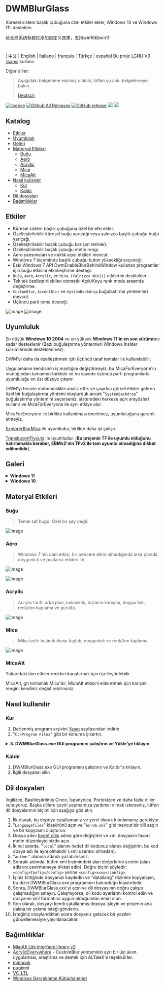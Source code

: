 # DWMBlurGlass
Küresel sistem başlık çubuğuna özel etkiler ekler, Windows 10 ve Windows 11'i destekler.

给全局系统标题栏添加自定义效果，支持win10和win11
#
| [中文](/README_ZH.md) | [English](/README.md) | [italiano](/README_IT.md) | [français](/README_FR.md) | [Türkçe](/README_TR.md) | [español](/README_ES.md)
Bu proje [LGNU V3 lisansı](/COPYING.LESSER) kullanır.

Diğer diller:
> Aşağıdaki belgeleme eskimiş olabilir, lütfen şu anki belgelemeye bakın.
>
> [Deutsch](/README_DE.md)


[![license](https://img.shields.io/github/license/Maplespe/DWMBlurGlass.svg)](https://www.gnu.org/licenses/lgpl-3.0.en.html)
[![Github All Releases](https://img.shields.io/github/downloads/Maplespe/DWMBlurGlass/total.svg)](https://github.com/Maplespe/DWMBlurGlass/releases)
[![GitHub release](https://img.shields.io/github/release/Maplespe/DWMBlurGlass.svg)](https://github.com/Maplespe/DWMBlurGlass/releases/latest)
<img src="https://img.shields.io/badge/language-c++-F34B7D.svg"/>
<img src="https://img.shields.io/github/last-commit/Maplespe/DWMBlurGlass.svg"/>  

## Katalog
- [Etkiler](#Etkiler)
- [Uyumluluk](#Uyumluluk)
- [Geleri](#Geleri)
- [Materyal Etkileri](#Materyal-Etkileri)
  - [Buğu](#Buğu)
  - [Aero](#Aero)
  - [Acrylic](#Acrylic)
  - [Mica](#Mica)
  - [MicaAlt](#MicaAlt)
- [Nasıl kullanılır](#Nasıl-kullanılır)
  - [Kur](#Kur)
  - [Kaldır](#Kaldır)
- [Dil dosyaları](#Dil-dosyaları)
- [Bağımlılıklar](#Bağımlılıklar)

## Etkiler
* Küresel sistem başlık çubuğuna özel bir etki ekler.
* Özelleştirilebilir küresel buğu yarıçağı veya yalnızca başlık çubuğu buğu yarıçağı.
* Özelleştirilebilir başlık çubuğu karışım renkleri.
* Özelleştirilebilir başlık çubuğu metin rengi.
* Aero yansımaları ve ıraklık açısı etkileri mevcut.
* Windows 7 biçeminde başlık çubuğu buton yüksekliği seçeneği.
* Eski Windows 7 API DwmEnableBlurBehindWindow kullanan programlar için buğu etkisini etkinleştirme desteği.
* `Buğu`, `Aero`, `Acrylic`, ve `Mica (Yalnızca Win11)` etkilerini desktekler.
* Tek tek özelleştirilebilen otomatki Açık/Koyu renk modu arasında değiştirme.
* `CustomBlur`, `AccentBlur` ve `SystemBackdrop` buğulaştırma yöntemleri mevcut.
* Üçüncü parti tema desteği.

![image](/Screenshot/001701.png)
![image](/Screenshot/10307.png)

## Uyumluluk
En düşük **Windows 10 2004** ve en yüksek **Windows 11'in en son sürümü**ne kadar desteklenir (Bazı buğulaştırma yöntemleri Windows Insider sürümlerinde desteklenmez).

DWM'yi daha da özelleştirmek için üçüncü taraf temalar ile kullanılabilir.

Uygulamanın kendisinin iş mantığını değiştirmeyiz, bu MicaForEveryone'ın mantığından tamamen farklıdır ve bu sayede üçüncü parti programlarla uyumluluğu en üst düzeye çıkarır.

DWM'yi tersine mühendislikle analiz ettik ve şaşırtıcı görsel etkiler getiren özel bir buğulaştırma yöntemi oluşturduk ancak "`SystemBackdrop`" buğulaştırma yöntemini seçerseniz, sistemdeki herkese açık arayüzleri kullanır ve MicaForEveryone ile aynı etkiye olur.

MicaForEveryone ile birlikte kullanılması önerilmez, uyumluluğunu garanti etmeyiz.

[ExplorerBlurMica](https://github.com/Maplespe/ExplorerBlurMica) ile uyumludur, birlikte daha iyi çalışır.

[TranslucentFlyouts](https://github.com/ALTaleX531/TranslucentFlyouts) ile uyumludur. (**Bu projenin TF ile uyumlu olduğunu hatırlamakla beraber, EBMv2'nin TFv2 ile tam uyumlu olmadığına dikkat edilmelidir**).

## Galeri
<details><summary><b>Windows 11</b></summary>
  
![image](/Screenshot/10307.png)

![image](/Screenshot/102134.png)

> "DWMAPI etkisini geçersiz kıl (Windows 11)" açıkken

![image](/Screenshot/013521.png)
</details>

<details><summary><b>Windows 10</b></summary>

![image](/Screenshot/001701.png)

![image](/Screenshot/100750.png)

Üçüncü parti tema kullanımı

> Etkiyi kenarlara genişlet (Windows 10) açıkken"

> "Aero yansıma etkisini etkinleştir" açıkken

> "Windows 7 biçeminde başlık çubuğu butonlarını etkinleştir" açıkken

![image](/Screenshot/025410.png)

</details>

## Materyal Etkileri
### Buğu
> Temel saf buğu. Özel bir şey değil.

![image](/Screenshot/blur.png)

### Aero
> Windows 7'nin cam etkisi, bir pencere etkin olmadığında arka planda doygunluk ve pozlama etkileri ile.

![image](/Screenshot/aero.png)

![image](/Screenshot/aero_inactive.png)

### Acrylic
> Acrylic tarifi: arka plan, bulanıklık, dışlama karışımı, doygunluk, renk/ton kaplama ve gürültü.

![image](/Screenshot/acrylic.png)

### Mica
> Mika tarifi: bulanık duvar kağıdı, doygunluk ve renk/ton kaplama.

![image](/Screenshot/mica.png)

### MicaAlt
Yukarıdaki tüm etkiler renkleri karıştırmak için özelleştirilebilir.

MicaAlt, gri tonlamalı Mica'dır, MicaAlt etkisini elde etmek için karışım rengini kendiniz değiştirebilirsiniz.

## Nasıl kullanılır

### Kur
1. Derlenmiş program arşivini [Yayın](https://github.com/Maplespe/DWMBlurGlass/releases) sayfasından indirin.
2. "`C:\Program Files`" gibi bir konuma çıkartın.

<details><summary><b>3. DWMBlurGlass.exe GUI programını çalıştırın ve Yükle'ye tıklayın.</b></summary>

![image](/Screenshot/012746.png)

>Yükle'ye tıkladığınızda hiçbir şey olmazsa, Semboller sayfasına ve oradan İndir'e tıklamanız gerekmektedir.

>**Gelecekte, özellikle sistem güncellemelerinden sonra eksik sembollerle ilgili bir bildirim alabilirsiniz.**

![image](/Screenshot/012924.png)

</details>

### Kaldır
1. DWMBlurGlass.exe GUI programını çalıştırın ve Kaldır'a tıklayın.
2. İlgili dosyaları silin

## Dil dosyaları
İngilizce, Basitleştirilmiş Çince, İspanyolca, Portekizce ve daha fazla diller sunuyoruz.
Başka dillere çeviri yapmamıza yardımcı olmak isterseniz, lütfen dil dosyalarının biçimi için aşağıya göz atın.

1. İlk olarak, bu depoyu çatallamanız ve yerel olarak klonlamanız gerekiyor.
2. "`Languagefiles`" klasörünü açın ve "`en-US.xml`" gibi mevcut bir dili seçin ve bir kopyasını oluşturun.
3. Dosya adını [hedef dilin](https://learn.microsoft.com/en-us/windows/win32/intl/locale-names) adına göre değiştirin ve xml dosyasını favori metin düzenleyicinizde açın.
4. İkinci satırda, "`local`" alanını hedef dil kodunuz olarak değiştirin, bu kod dosya adı ile aynı olmalıdır (.xml uzantısı olmadan).
5. "`author`" alanına adınızı yazabilirsiniz.
6. Sonraki adımda, lütfen xml biçimindeki alan değerlerini çevirin (alan adlarını çevirmemeye dikkat edin). Doğru biçim şöyledir:`<config>Config</config>` yerine `<config>xxxx</config>`.
7. İşiniz bittiğinde dosyanızı kaydedin ve "data\lang" dizinine kopyalayın, bu dizin DWMBlurGlass.exe programının bulunduğu klasördedir.
8. Sonra, DWMBlurGlass.exe'yi açın ve dil dosyasının doğru çalışıp çalışmadığını sınayın. Çalışmıyorsa, dil kodu ayarlarını kontrol edin ve dosyanın xml formatına uygun olduğundan emin olun.
9. Son olarak, dosyayı kendi çatallanmış depoya işleyin ve projenin ana dalına bir çekme isteği gönderin.
10. İsteğiniz onaylandıktan sonra dosyanız gelecek bir yazılım güncellemesiyle yayınlanacaktır.
   

## Bağımlılıklar
* [MiaoUI Lite interface library v2](https://github.com/Maplespe/MiaoUILite)
* [AcrylicEverywhere](https://github.com/ALTaleX531/AcrylicEverywhere) - CustomBlur yönteminin ayrı bir üst akım uygulaması, araştırma ve destek için ALTaleX'e teşekkürler.
* [minhook](https://github.com/m417z/minhook)
* [pugixml](https://github.com/zeux/pugixml)
* [VC_LTL](https://github.com/Chuyu-Team/VC-LTL5)
* [Windows Gerçekleme Kütüphaneleri](https://github.com/Microsoft/wil)